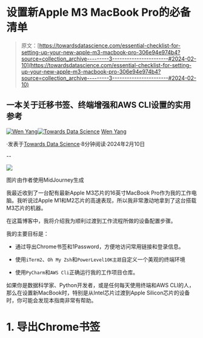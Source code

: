 # 设置新Apple M3 MacBook Pro的必备清单

> 原文：[https://towardsdatascience.com/essential-checklist-for-setting-up-your-new-apple-m3-macbook-pro-306e94e974b4?source=collection_archive---------3-----------------------#2024-02-10](https://towardsdatascience.com/essential-checklist-for-setting-up-your-new-apple-m3-macbook-pro-306e94e974b4?source=collection_archive---------3-----------------------#2024-02-10)

## 一本关于迁移书签、终端增强和AWS CLI设置的实用参考

[](https://medium.com/@wen_yang?source=post_page---byline--306e94e974b4--------------------------------)[![Wen Yang](../Images/5eac438762d015a0ab128757cc951967.png)](https://medium.com/@wen_yang?source=post_page---byline--306e94e974b4--------------------------------)[](https://towardsdatascience.com/?source=post_page---byline--306e94e974b4--------------------------------)[![Towards Data Science](../Images/a6ff2676ffcc0c7aad8aaf1d79379785.png)](https://towardsdatascience.com/?source=post_page---byline--306e94e974b4--------------------------------) [Wen Yang](https://medium.com/@wen_yang?source=post_page---byline--306e94e974b4--------------------------------)

·发表于[Towards Data Science](https://towardsdatascience.com/?source=post_page---byline--306e94e974b4--------------------------------)·8分钟阅读·2024年2月10日

--

![](../Images/ae16cee74e6192c5420ce3b6eb073ddf.png)

图片由作者使用MidJourney生成

我最近收到了一台配有最新Apple M3芯片的16英寸MacBook Pro作为我的工作电脑。我听说过Apple M1和M2芯片的高速表现，所以我非常激动地拿到了这台搭载M3芯片的机器。

在这篇博客中，我将介绍我为顺利过渡到工作流程所做的设备配置步骤。

我的主要目标是：

+   通过导出Chrome书签和1Password，方便地访问常用链接和登录信息。

+   使用`iTerm2`、`Oh My Zsh`和`PowerLevel10K主题`自定义一个美观的终端环境

+   使用`PyCharm`和`AWS Cli`正确运行我的工作项目仓库。

如果你是数据科学家、Python开发者，或是任何每天使用终端和AWS CLI的人，那么在设置新MacBook时，特别是从Intel芯片过渡到Apple Silicon芯片的设备时，你可能会发现本指南非常有帮助。

# 1. 导出Chrome书签
